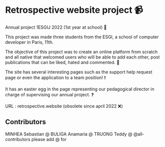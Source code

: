 # Retrospective website project 📹
Annual project 1ESGIJ 2022 (1st year at school) 🏢

This project was made three students from the ESGI, a school of computer developer in Paris, 11th.

The objective of this project was to create an online platform from scratch and all native that welcomed users who will be able to add each other, 
post publications that can be liked, hated and commented. 🔨

The site has several interesting pages such as the support help request page or even the application to a team position! ❗️

It has an easter egg in the page representing our pedagogical director in charge of supervising our annual project. ❓

URL : retrospective.website (obsolete since april 2022 ❌) 

## Contributors

<!-- ALL-CONTRIBUTORS-LIST:START - Do not remove or modify this section -->
<!-- prettier-ignore-start -->
<!-- markdownlint-disable -->
MINHEA Sebastian @<MrSebi06>
BULIGA Anamaria @<Anakaryna>
TRUONG Teddy @<Onsraa>
@all-contributors please add @<MrSebi06> for <contributions>

<!-- markdownlint-restore -->
<!-- prettier-ignore-end -->

<!-- ALL-CONTRIBUTORS-LIST:END -->
